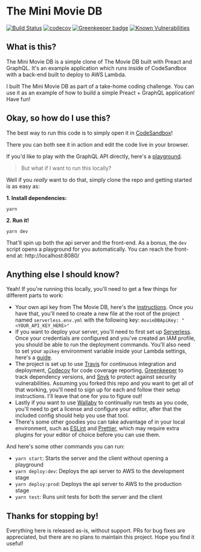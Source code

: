 # The Mini Movie DB

[![Build Status](https://travis-ci.org/Saeris/mini-movie-db.svg?branch=master)](https://travis-ci.org/Saeris/mini-movie-db)
[![codecov](https://codecov.io/gh/Saeris/mini-movie-db/branch/master/graph/badge.svg)](https://codecov.io/gh/Saeris/mini-movie-db)
[![Greenkeeper badge](https://badges.greenkeeper.io/Saeris/mini-movie-db.svg)](https://greenkeeper.io/)
[![Known Vulnerabilities](https://snyk.io/test/github/Saeris/mini-movie-db/badge.svg)](https://snyk.io/test/github/Saeris/mini-movie-db)

## What is this?

The Mini Movie DB is a simple clone of The Movie DB built with Preact and GraphQL. It's an example application which runs inside of CodeSandbox with a back-end built to deploy to AWS Lambda.

I built The Mini Movie DB as part of a take-home coding challenge. You can use it as an example of how to build a simple Preact + GraphQL application! Have fun!

## Okay, so how do I use this?

The best way to run this code is to simply open it in [CodeSandbox](https://codesandbox.io/s/github/Saeris/mini-movie-db)!

There you can both see it in action and edit the code live in your browser.

If you'd like to play with the GraphQL API directly, here's a [playground](https://y1bhafunj0.execute-api.us-west-2.amazonaws.com/prod/graphql).

> But what if I want to run this locally?

Well if you *really* want to do that, simply clone the repo and getting started is as easy as:

**1. Install dependencies:**
```shell
yarn
```
**2. Run it!**
```shell
yarn dev
```

That'll spin up both the api server and the front-end. As a bonus, the `dev` script opens a playground for you automatically. You can reach the front-end at: http://localhost:8080/

## Anything else I should know?

Yeah! If you're running this locally, you'll need to get a few things for different parts to work:

- Your own api key from The Movie DB, here's the [instructions](https://developers.themoviedb.org/3/getting-started/introduction). Once you have that, you'll need to create a new file at the root of the project named `serverless.env.yml` with the following key: `movieDBApiKey: "<YOUR_API_KEY_HERE>"`
- If you want to deploy your server, you'll need to first set up [Serverless](https://serverless.com/framework/docs/providers/aws/guide/installation/). Once your credentials are configured and you've created an IAM profile, you should be able to run the deployment commands. You'll also need to set your `apikey` environment variable inside your Lambda settings, here's a [guide](https://docs.aws.amazon.com/lambda/latest/dg/env_variables.html).
- The project is set up to use [Travis](https://travis-ci.org/) for continuous integration and deployment, [Codecov](https://codecov.io/) for code coverage reporting, [Greenkeeper](https://greenkeeper.io/) to track dependency versions, and [Snyk](https://snyk.io/org/saeris/) to protect against security vulnerabilities. Assuming you forked this repo and you want to get all of that working, you'll need to sign up for each and follow their setup instructions. I'll leave that one for you to figure out!
- Lastly if you want to use [Wallaby](https://wallabyjs.com/) to continually run tests as you code, you'll need to get a license and configure your editor, after that the included config should help you use that tool.
- There's some other goodies you can take advantage of in your local environment, such as [ESLint](https://eslint.org/) and [Prettier](https://prettier.io/), which may require extra plugins for your editor of choice before you can use them.

And here's some other commands you can run:

- `yarn start`: Starts the server and the client without opening a playground
- `yarn deploy:dev`: Deploys the api server to AWS to the development stage
- `yarn deploy:prod`: Deploys the api server to AWS to the production stage
- `yarn test`: Runs unit tests for both the server and the client

## Thanks for stopping by!

Everything here is released as-is, without support. PRs for bug fixes are appreciated, but there are no plans to maintain this project. Hope you find it useful!
